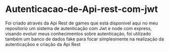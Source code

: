 # Autenticacao-de-Api-rest-com-jwt
 
Foi criado através da Api Rest de games que está disponivel aqui no meu repositorio um sistema de autenticação com Jwt e node com express, visando evoluir meus conhecimentos sobre autenticação, foi utilizado também um banco de dados fake para focar simplesmente na realização da autenticaçãoo e criação da Api Rest
